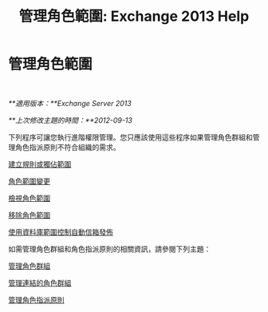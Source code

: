 ﻿---
title: '管理角色範圍: Exchange 2013 Help'
TOCTitle: 管理角色範圍
ms:assetid: f8f5b205-dd47-4fc3-8322-3fa115ae475a
ms:mtpsurl: https://technet.microsoft.com/zh-tw/library/Dd351270(v=EXCHG.150)
ms:contentKeyID: 50474626
ms.date: 05/21/2018
mtps_version: v=EXCHG.150
ms.translationtype: MT
---

# 管理角色範圍

 

_**適用版本：**Exchange Server 2013_

_**上次修改主題的時間：**2012-09-13_

下列程序可讓您執行進階權限管理。您只應該使用這些程序如果管理角色群組和管理角色指派原則不符合組織的需求。

[建立規則或獨佔範圍](create-a-regular-or-exclusive-scope-exchange-2013-help.md)

[角色範圍變更](change-a-role-scope-exchange-2013-help.md)

[檢視角色範圍](view-role-scopes-exchange-2013-help.md)

[移除角色範圍](remove-a-role-scope-exchange-2013-help.md)

[使用資料庫範圍控制自動信箱發佈](control-automatic-mailbox-distribution-using-database-scopes-exchange-2013-help.md)

如需管理角色群組和角色指派原則的相關資訊，請參閱下列主題：

[管理角色群組](manage-role-groups-exchange-2013-help.md)

[管理連結的角色群組](manage-linked-role-groups-exchange-2013-help.md)

[管理角色指派原則](manage-role-assignment-policies-exchange-2013-help.md)

